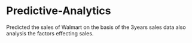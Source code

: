 # Predictive-Analytics
Predicted the sales of Walmart on the basis of the 3years sales data also analysis the factors effecting sales.
